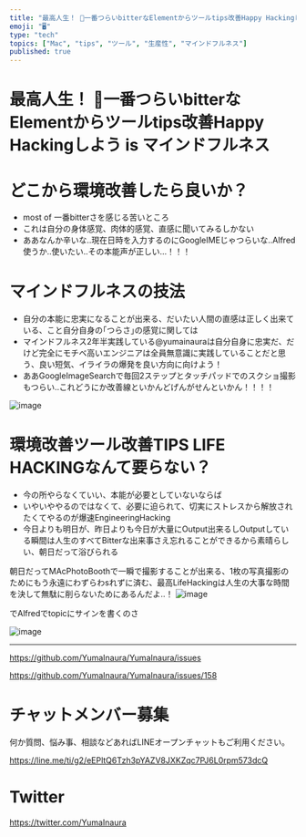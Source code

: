```yaml
---
title: "最高人生！ 🤖一番つらいbitterなElementからツールtips改善Happy Hackingしよう is マインドフルネス "
emoji: "🖥"
type: "tech"
topics: ["Mac", "tips", "ツール", "生産性", "マインドフルネス"]
published: true
---
```


# 最高人生！ 🤖一番つらいbitterなElementからツールtips改善Happy Hackingしよう is マインドフルネス 

# どこから環境改善したら良いか？

- most of 一番bitterさを感じる苦いところ
- これは自分の身体感覚、肉体的感覚、直感に聞いてみるしかない
- ああなんか辛いな‥現在日時を入力するのにGoogleIMEじゃつらいな‥Alfred使うか‥使いたい‥その本能声が正しい…！！！

# マインドフルネスの技法

- 自分の本能に忠実になることが出来る、だいたい人間の直感は正しく出来ている、こと自分自身の｢つらさ｣の感覚に関しては
- マインドフルネス2年半実践している@yumainauraは自分自身に忠実だ、だけど完全にモチベ高いエンジニアは全員無意識に実践していることだと思う、良い短気、イライラの爆発を良い方向に向けよう！
- ああGoogleImageSearchで毎回2ステップとタッチパッドでのスクショ撮影もつらい‥これどうにか改善線といかんどげんがせんといかん！！！！

![image](https://user-images#.githubusercontent.com/13635059/50577777-f1f5f700-0e72-11e9-9e3f-9044f43f4fd0.png)

# 環境改善ツール改善TIPS LIFE HACKINGなんて要らない？

- 今の所やらなくていい、本能が必要としていないならば
- いやいややるのではなくて、必要に迫られて、切実にストレスから解放されたくてやるのが爆速EngineeringHacking
- 今日よりも明日が、昨日よりも今日が大量にOutput出来るしOutputしている瞬間は人生のすべてBitterな出来事さえ忘れることができるから素晴らしい、朝日だって浴びられる

朝日だってMAcPhotoBoothで一瞬で撮影することが出来る、1枚の写真撮影のためにもう永遠にわずらわsれずに済む、最高LifeHackingは人生の大事な時間を決して無駄に削らないためにあるんだよ‥！
![image](https://user-images.githubusercontent.com/13635059/50577796-59ac4200-0e73-11e9-8ff3-b2b4532c8f4e.png)

でAlfredでtopicにサインを書くのさ

![image](https://user-images.githubusercontent.com/13635059/50577798-6466d700-0e73-11e9-9e67-4dafd6c7d7e0.png)


---

https://github.com/YumaInaura/YumaInaura/issues

https://github.com/YumaInaura/YumaInaura/issues/158









<!-- Update From Qiita API -->

# チャットメンバー募集


何か質問、悩み事、相談などあればLINEオープンチャットもご利用ください。

https://line.me/ti/g2/eEPltQ6Tzh3pYAZV8JXKZqc7PJ6L0rpm573dcQ





# Twitter


https://twitter.com/YumaInaura


<!-- Update From Qiita API -->



